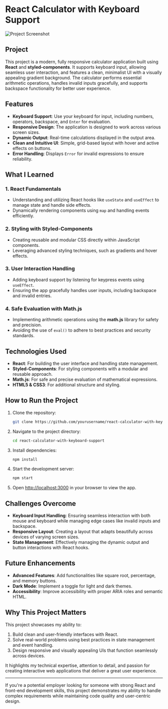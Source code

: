 
# React Calculator with Keyboard Support

![Project Screenshot](./Screenshot%202025-01-26%20at%207.05.33%20PM.png)

## Project 
This project is a modern, fully responsive calculator application built using **React** and **styled-components**. It supports keyboard input, allowing seamless user interaction, and features a clean, minimalist UI with a visually appealing gradient background. The calculator performs essential arithmetic operations, handles invalid inputs gracefully, and supports backspace functionality for better user experience.

## Features
- **Keyboard Support**: Use your keyboard for input, including numbers, operators, backspace, and `Enter` for evaluation.
- **Responsive Design**: The application is designed to work across various screen sizes.
- **Dynamic Output**: Real-time calculations displayed in the output area.
- **Clean and Intuitive UI**: Simple, grid-based layout with hover and active effects on buttons.
- **Error Handling**: Displays `Error` for invalid expressions to ensure reliability.

## What I Learned
### **1. React Fundamentals**
- Understanding and utilizing React hooks like `useState` and `useEffect` to manage state and handle side effects.
- Dynamically rendering components using `map` and handling events efficiently.

### **2. Styling with Styled-Components**
- Creating reusable and modular CSS directly within JavaScript components.
- Leveraging advanced styling techniques, such as gradients and hover effects.

### **3. User Interaction Handling**
- Adding keyboard support by listening for keypress events using `useEffect`.
- Ensuring the app gracefully handles user inputs, including backspace and invalid entries.

### **4. Safe Evaluation with Math.js**
- Implementing arithmetic operations using the **math.js** library for safety and precision.
- Avoiding the use of `eval()` to adhere to best practices and security standards.

## Technologies Used
- **React**: For building the user interface and handling state management.
- **Styled-Components**: For styling components with a modular and reusable approach.
- **Math.js**: For safe and precise evaluation of mathematical expressions.
- **HTML5 & CSS3**: For additional structure and styling.

## How to Run the Project
1. Clone the repository:
   ```bash
   git clone https://github.com/yourusername/react-calculator-with-keyboard-support.git
   ```
2. Navigate to the project directory:
   ```bash
   cd react-calculator-with-keyboard-support
   ```
3. Install dependencies:
   ```bash
   npm install
   ```
4. Start the development server:
   ```bash
   npm start
   ```
5. Open [http://localhost:3000](http://localhost:3000) in your browser to view the app.

## Challenges Overcome
- **Keyboard Input Handling**: Ensuring seamless interaction with both mouse and keyboard while managing edge cases like invalid inputs and backspace.
- **Responsive Layout**: Creating a layout that adapts beautifully across devices of varying screen sizes.
- **State Management**: Effectively managing the dynamic output and button interactions with React hooks.

## Future Enhancements
- **Advanced Features**: Add functionalities like square root, percentage, and memory buttons.
- **Dark Mode**: Implement a toggle for light and dark themes.
- **Accessibility**: Improve accessibility with proper ARIA roles and semantic HTML.

## Why This Project Matters
This project showcases my ability to:
1. Build clean and user-friendly interfaces with React.
2. Solve real-world problems using best practices in state management and event handling.
3. Design responsive and visually appealing UIs that function seamlessly across devices.

It highlights my technical expertise, attention to detail, and passion for creating interactive web applications that deliver a great user experience.

---

If you're a potential employer looking for someone with strong React and front-end development skills, this project demonstrates my ability to handle complex requirements while maintaining code quality and user-centric design.
